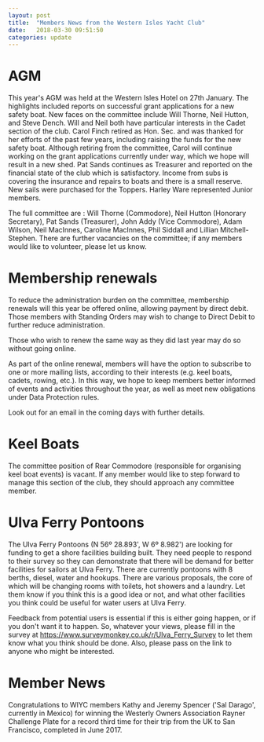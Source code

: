 ```yaml
---
layout: post
title:  "Members News from the Western Isles Yacht Club"
date:   2018-03-30 09:51:50
categories: update
---
```


AGM
===

This year's AGM was held at the Western Isles Hotel on 27th January.   The highlights included reports on successful grant applications for a new safety boat.   New faces on the committee include Will Thorne, Neil Hutton, and Steve Dench.  Will and Neil both have particular interests in the Cadet section of the club.  Carol Finch retired as Hon. Sec. and was thanked for her efforts of the past few years, including raising the funds for the new safety boat.  Although retiring from the committee, Carol will continue working on the grant applications currently under way, which we hope will result in a new shed.  Pat Sands continues as Treasurer and reported on the financial state of the club which is satisfactory.  Income from subs is covering the insurance and repairs to boats and there is a small reserve.  New sails were purchased for the Toppers.  Harley Ware represented Junior members.

The full committee are : Will Thorne (Commodore), Neil Hutton (Honorary Secretary), Pat Sands (Treasurer), John Addy (Vice Commodore), Adam Wilson, Neil MacInnes, Caroline MacInnes, Phil Siddall and Lillian Mitchell-Stephen.  There are further vacancies on the committee; if any members would like to volunteer, please let us know.


Membership renewals
===================

To reduce the administration burden on the committee, membership renewals will this year be offered online, allowing payment by direct debit.  Those members with Standing Orders may wish to change to Direct Debit to further reduce administration.  

Those who wish to renew the same way as they did last year may do so without going online.

As part of the online renewal, members will have the option to subscribe to one or more mailing lists, according to their interests (e.g. keel boats, cadets, rowing, etc.).  In this way, we hope to keep members better informed of events and activities throughout the year, as well as meet new obligations under Data Protection rules.

Look out for an email in the coming days with further details.


Keel Boats
==========
 
The committee position of Rear Commodore (responsible for organising keel boat events) is vacant.  If any member would like to step forward to manage this section of the club, they should approach any committee member.


Ulva Ferry Pontoons
===================

The Ulva Ferry Pontoons (N 56º 28.893', W 6º 8.982') are looking for funding to get a shore facilities building built. They need people to respond to their survey so they can demonstrate that there will be demand for better facilities for sailors at Ulva Ferry.  There are currently pontoons with 8 berths, diesel, water and hookups. There are various proposals, the core of which will be changing rooms with toilets, hot showers and a laundry.  Let them know if you think this is a good idea or not, and what other facilities you think could be useful for water users at Ulva Ferry.

Feedback from potential users is essential if this is either going happen, or if you don't want it to happen.  So, whatever your views, please fill in the survey at https://www.surveymonkey.co.uk/r/Ulva_Ferry_Survey to let them know what you think should be done. Also, please pass on the link to anyone who might be interested.


Member News
===========

Congratulations to WIYC members Kathy and Jeremy Spencer ('Sal Darago', currently in Mexico) for winning the Westerly Owners Association Rayner Challenge Plate for a record third time for their trip from the UK to San Francisco, completed in June 2017.

